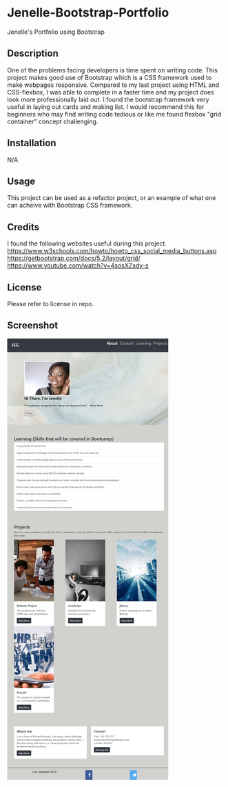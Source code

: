 # Jenelle-Bootstrap-Portfolio
Jenelle's Portfolio using Bootstrap

## Description
One of the problems facing developers is time spent on writing code. This project makes good use of Bootstrap which is a CSS framework used to make webpages responsive. Compared to my last project using HTML and CSS-flexbox, I was able to complete in a faster time and my project does look more professionally laid out. I found the bootstrap framework very useful in laying out cards and making list. I would recommend this for beginners who may find writing code tedious or like me found flexbox "grid container" concept challenging.

## Installation

N/A
## Usage

This project can be used as a refactor project, or an example of what one can acheive with Bootstrap CSS framework.

## Credits
I found the following websites useful during this project.
https://www.w3schools.com/howto/howto_css_social_media_buttons.asp
https://getbootstrap.com/docs/5.2/layout/grid/
https://www.youtube.com/watch?v=4sosXZsdy-s

## License
Please refer to license in repo.

## Screenshot
![Screenshot](./images/_C__Users_jenel_Jenelle-Bootstrap-Portfolio_index.html_.png)

